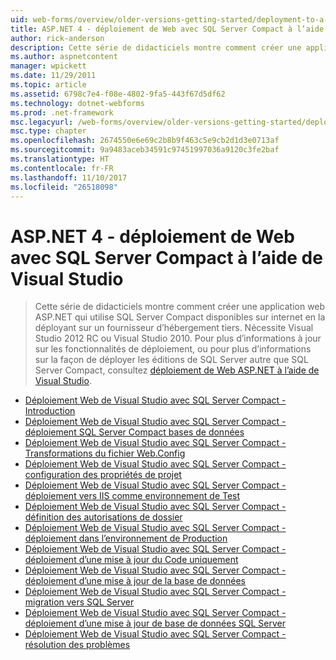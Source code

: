 ```yaml
---
uid: web-forms/overview/older-versions-getting-started/deployment-to-a-hosting-provider/index
title: ASP.NET 4 - déploiement de Web avec SQL Server Compact à l’aide de Visual Studio | Documents Microsoft
author: rick-anderson
description: Cette série de didacticiels montre comment créer une application web ASP.NET qui utilise SQL Server Compact disponibles sur internet en la déployant sur un tiers h...
ms.author: aspnetcontent
manager: wpickett
ms.date: 11/29/2011
ms.topic: article
ms.assetid: 6798c7e4-f08e-4802-9fa5-443f67d5df62
ms.technology: dotnet-webforms
ms.prod: .net-framework
msc.legacyurl: /web-forms/overview/older-versions-getting-started/deployment-to-a-hosting-provider
msc.type: chapter
ms.openlocfilehash: 2674550e6e69c2b8b9f463c5e9cb2d1d3e0713af
ms.sourcegitcommit: 9a9483aceb34591c97451997036a9120c3fe2baf
ms.translationtype: HT
ms.contentlocale: fr-FR
ms.lasthandoff: 11/10/2017
ms.locfileid: "26518098"
---
```

<a name="aspnet-4---web-deployment-with-sql-server-compact-using-visual-studio"></a>ASP.NET 4 - déploiement de Web avec SQL Server Compact à l’aide de Visual Studio
====================
> Cette série de didacticiels montre comment créer une application web ASP.NET qui utilise SQL Server Compact disponibles sur internet en la déployant sur un fournisseur d’hébergement tiers. Nécessite Visual Studio 2012 RC ou Visual Studio 2010. Pour plus d’informations à jour sur les fonctionnalités de déploiement, ou pour plus d’informations sur la façon de déployer les éditions de SQL Server autre que SQL Server Compact, consultez [déploiement de Web ASP.NET à l’aide de Visual Studio](../../deployment/visual-studio-web-deployment/introduction.md).


- [Déploiement Web de Visual Studio avec SQL Server Compact - Introduction](deployment-to-a-hosting-provider-introduction-1-of-12.md)
- [Déploiement Web de Visual Studio avec SQL Server Compact - déploiement SQL Server Compact bases de données](deployment-to-a-hosting-provider-deploying-sql-server-compact-databases-2-of-12.md)
- [Déploiement Web de Visual Studio avec SQL Server Compact - Transformations du fichier Web.Config](deployment-to-a-hosting-provider-web-config-file-transformations-3-of-12.md)
- [Déploiement Web de Visual Studio avec SQL Server Compact - configuration des propriétés de projet](deployment-to-a-hosting-provider-configuring-project-properties-4-of-12.md)
- [Déploiement Web de Visual Studio avec SQL Server Compact - déploiement vers IIS comme environnement de Test](deployment-to-a-hosting-provider-deploying-to-iis-as-a-test-environment-5-of-12.md)
- [Déploiement Web de Visual Studio avec SQL Server Compact - définition des autorisations de dossier](deployment-to-a-hosting-provider-setting-folder-permissions-6-of-12.md)
- [Déploiement Web de Visual Studio avec SQL Server Compact - déploiement dans l’environnement de Production](deployment-to-a-hosting-provider-deploying-to-the-production-environment-7-of-12.md)
- [Déploiement Web de Visual Studio avec SQL Server Compact - déploiement d’une mise à jour du Code uniquement](deployment-to-a-hosting-provider-deploying-a-code-only-update-8-of-12.md)
- [Déploiement Web de Visual Studio avec SQL Server Compact - déploiement d’une mise à jour de la base de données](deployment-to-a-hosting-provider-deploying-a-database-update-9-of-12.md)
- [Déploiement Web de Visual Studio avec SQL Server Compact - migration vers SQL Server](deployment-to-a-hosting-provider-migrating-to-sql-server-10-of-12.md)
- [Déploiement Web de Visual Studio avec SQL Server Compact - déploiement d’une mise à jour de base de données SQL Server](deployment-to-a-hosting-provider-deploying-a-sql-server-database-update-11-of-12.md)
- [Déploiement Web de Visual Studio avec SQL Server Compact - résolution des problèmes](deployment-to-a-hosting-provider-creating-and-installing-deployment-packages-12-of-12.md)
